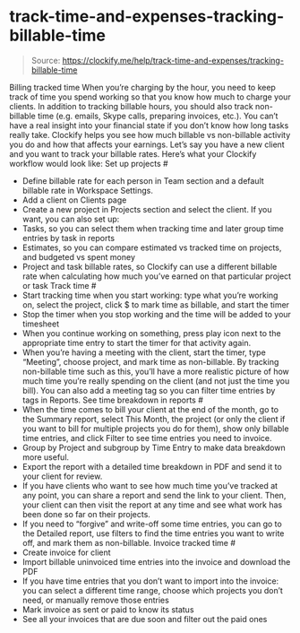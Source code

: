 # track-time-and-expenses-tracking-billable-time

> Source: https://clockify.me/help/track-time-and-expenses/tracking-billable-time

Billing tracked time
When you’re charging by the hour, you need to keep track of time you spend working so that you know how much to charge your clients.
In addition to tracking billable hours, you should also track non-billable time (e.g. emails, Skype calls, preparing invoices, etc.). You can’t have a real insight into your financial state if you don’t know how long tasks really take.
Clockify helps you see how much billable vs non-billable activity you do and how that affects your earnings.
Let’s say you have a new client and you want to track your billable rates.
Here’s what your Clockify workflow would look like:
Set up projects #
- Define billable rate for each person in Team section and a default billable rate in Workspace Settings.
- Add a client on Clients page
- Create a new project in Projects section and select the client. If you want, you can also set up:
- Tasks, so you can select them when tracking time and later group time entries by task in reports
- Estimates, so you can compare estimated vs tracked time on projects, and budgeted vs spent money
- Project and task billable rates, so Clockify can use a different billable rate when calculating how much you’ve earned on that particular project or task
Track time #
- Start tracking time when you start working: type what you’re working on, select the project, click $ to mark time as billable, and start the timer
- Stop the timer when you stop working and the time will be added to your timesheet
- When you continue working on something, press play icon next to the appropriate time entry to start the timer for that activity again.
- When you’re having a meeting with the client, start the timer, type “Meeting”, choose project, and mark time as non-billable. By tracking non-billable time such as this, you’ll have a more realistic picture of how much time you’re really spending on the client (and not just the time you bill). You can also add a meeting tag so you can filter time entries by tags in Reports.
See time breakdown in reports #
- When the time comes to bill your client at the end of the month, go to the Summary report, select This Month, the project (or only the client if you want to bill for multiple projects you do for them), show only billable time entries, and click Filter to see time entries you need to invoice.
- Group by Project and subgroup by Time Entry to make data breakdown more useful.
- Export the report with a detailed time breakdown in PDF and send it to your client for review.
- If you have clients who want to see how much time you’ve tracked at any point, you can share a report and send the link to your client. Then, your client can then visit the report at any time and see what work has been done so far on their projects.
- If you need to “forgive” and write-off some time entries, you can go to the Detailed report, use filters to find the time entries you want to write off, and mark them as non-billable.
Invoice tracked time #
- Create invoice for client
- Import billable uninvoiced time entries into the invoice and download the PDF
- If you have time entries that you don’t want to import into the invoice: you can select a different time range, choose which projects you don’t need, or manually remove those entries
- Mark invoice as sent or paid to know its status
- See all your invoices that are due soon and filter out the paid ones